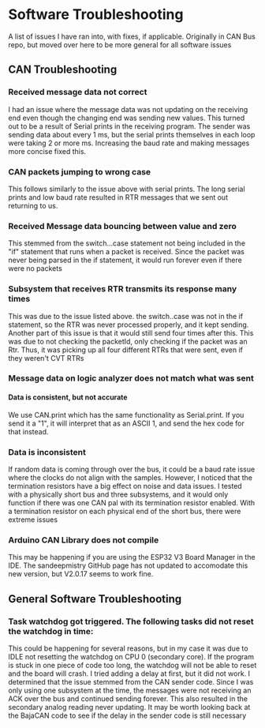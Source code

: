 # Software Troubleshooting

A list of issues I have ran into, with fixes, if applicable. Originally in CAN Bus repo, but moved over here to be more general for all software issues 


## CAN Troubleshooting

### Received message data not correct

I had an issue where the message data was not updating on the receiving end even though the changing end was sending new values. This turned out to be a result of Serial prints in the receiving program. The sender was sending data about every 1 ms, but the serial prints themselves in each loop were taking 2 or more ms. Increasing the baud rate and making messages more concise fixed this.

### CAN packets jumping to wrong case

This follows similarly to the issue above with serial prints. The long serial prints and low baud rate resulted in RTR messages that we sent out returning to us. 

### Received Message data bouncing between value and zero 

This stemmed from the switch...case statement not being included in the "if" statement that runs when a packet is received. Since the packet was never being parsed in the if statement, it would run forever even if there were no packets

### Subsystem that receives RTR transmits its response many times

This was due to the issue listed above. the switch..case was not in the if statement, so the RTR was never processed properly, and it kept sending. Another part of this issue is that it would still send four times after this. This was due to not checking the packetId, only checking if the packet was an Rtr. Thus, it was picking up all four different RTRs that were sent, even if they weren't CVT RTRs

### Message data on logic analyzer does not match what was sent

#### Data is consistent, but not accurate

We use CAN.print which has the same functionality as Serial.print. If you send it a "1", it will interpret that as an ASCII 1, and send the hex code for that instead.

### Data is inconsistent

If random data is coming through over the bus, it could be a baud rate issue where the clocks do not align with the samples. However, I noticed that the termination resistors have a big effect on noise and data issues. I tested with a physically short bus and three subsystems, and it would only function if there was one CAN pal with its termination resistor enabled. With a termination resistor on each physical end of the short bus, there were extreme issues 

### Arduino CAN Library does not compile

This may be happening if you are using the ESP32 V3 Board Manager in the IDE. The sandeepmistry GitHub page has not updated to accomodate this new version, but V2.0.17 seems to work fine. 


## General Software Troubleshooting

###  Task watchdog got triggered. The following tasks did not reset the watchdog in time:

This could be happening for several reasons, but in my case it was due to IDLE not resetting the watchdog on CPU 0 (secondary core). If the program is stuck in one piece of code too long, the watchdog will not be able to reset and the board will crash. I tried adding a delay at first, but it did not work. I determined that the issue stemmed from the CAN sender code. Since I was only using one subsystem at the time, the messages were not receiving an ACK over the bus and continued sending forever. This also resulted in the secondary analog reading never updating. It may be worth looking back at the BajaCAN code to see if the delay in the sender code is still necessary

